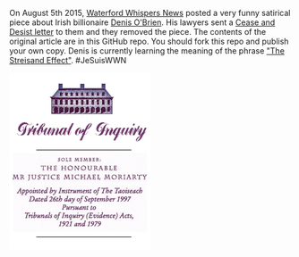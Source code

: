On August 5th 2015, [Waterford Whispers News](http://waterfordwhispersnews.com/) posted a very funny satirical piece about Irish billionaire [Denis O'Brien](http://www.moriarty-tribunal.ie/asp/index.asp?ObjectID=636&Mode=0&RecordID=399). His lawyers sent a [Cease and Desist letter](https://twitter.com/ColmWhispers/status/629345366585016321/photo/1) to them and they removed the piece. The contents of the original article are in this GitHub repo. You should fork this repo and publish your own copy. Denis is currently learning the meaning of the phrase ["The Streisand Effect"](https://en.wikipedia.org/wiki/Streisand_effect). #JeSuisWWN

![The Moriarty Tribunal](SITECONTENT_1.gif)


